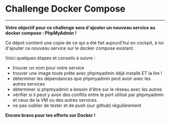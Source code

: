 # Challenge Docker Compose

---

**Votre objectif pour ce challenge sera d'ajouter un nouveau service au docker compose : PhpMyAdmin !**

Ce dépot contient une copie de ce qui a été fait aujourd'hui en cockpit, à toi d'ajouter ce nouveau service sur le docker compose existant.

Voici quelques étapes et conseils à suivre :

- trouver un nom pour votre service
- trouver une image toute prête avec phpmyadmin déjà installé ET la lire !
- déterminer les dépendances que phpmyadmin peut avoir avec les autres services
- déterminer si phpmyadmin a besoin d'être sur le réseau avec les autres
- vérifier si il peut y avoir des conflits entre le port utilisé par phpmyadmin et ceux de la VM ou des autres services.
- ne pas oublier de tester et de push (sur github) régulièrement

**Encore bravo pour tes efforts sur Docker !**
